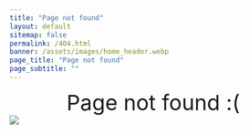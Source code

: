 ```yaml
---
title: "Page not found"
layout: default
sitemap: false
permalink: /404.html
banner: /assets/images/home_header.webp
page_title: "Page not found"
page_subtitle: ""
---
```


<div class="bur-text-container">
    <div style="font-weight:900px;font-size:28pt;text-align:center;">Page not found :(</div>
</div>

<div class="bur-text-container" style="margin-bottom:30px;">
    <img class="bur-photo not-found-photo" src="{{site.base_url}}/assets/images/404_fishtank.webp" decoding="async">
</div>

